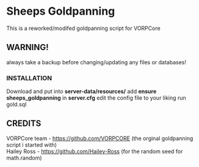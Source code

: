 # Sheeps Goldpanning 
This is a reworked/modifed goldpanning script for VORPCore

## **WARNING!**  
always take a backup before changing/updating any files or databases!

### **INSTALLATION**    
Download and put into **server-data/resources/**
add **ensure sheeps_goldpanning** in **server.cfg**
edit the config file to your liking
run gold.sql


## **CREDITS**
VORPCore team - https://github.com/VORPCORE (the orginal goldpanning script i started with)  
Hailey Ross - https://github.com/Hailey-Ross (for the random seed for math.random)
